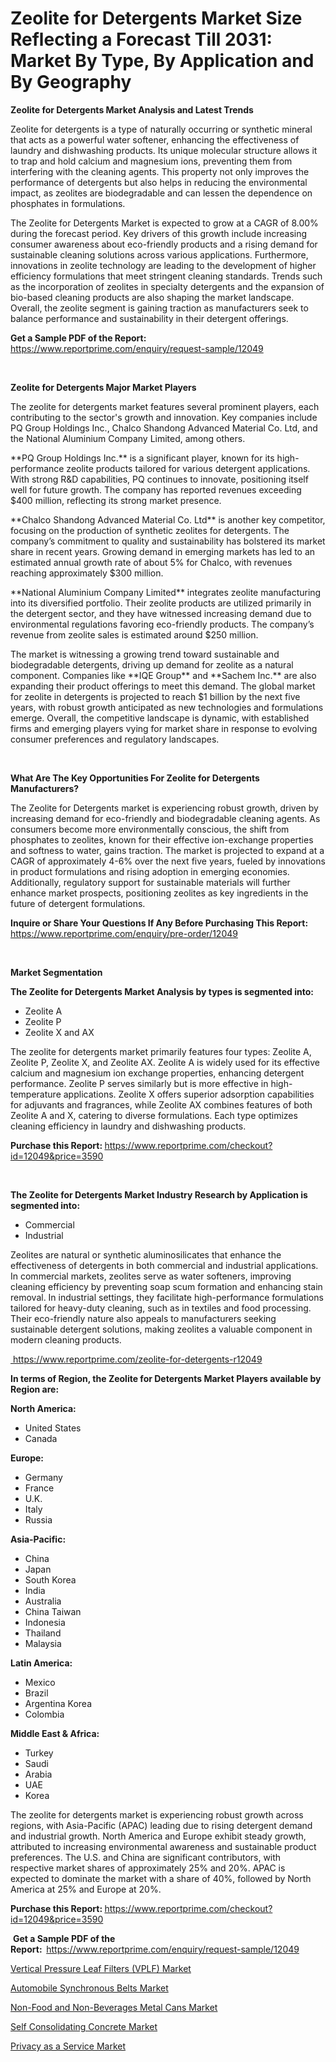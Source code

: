 <p><h1>Zeolite for Detergents Market Size Reflecting a Forecast Till 2031: Market By Type, By Application and By Geography</h1></p><p><strong>Zeolite for Detergents Market Analysis and Latest Trends</strong></p>
<p><p>Zeolite for detergents is a type of naturally occurring or synthetic mineral that acts as a powerful water softener, enhancing the effectiveness of laundry and dishwashing products. Its unique molecular structure allows it to trap and hold calcium and magnesium ions, preventing them from interfering with the cleaning agents. This property not only improves the performance of detergents but also helps in reducing the environmental impact, as zeolites are biodegradable and can lessen the dependence on phosphates in formulations.</p><p>The Zeolite for Detergents Market is expected to grow at a CAGR of 8.00% during the forecast period. Key drivers of this growth include increasing consumer awareness about eco-friendly products and a rising demand for sustainable cleaning solutions across various applications. Furthermore, innovations in zeolite technology are leading to the development of higher efficiency formulations that meet stringent cleaning standards. Trends such as the incorporation of zeolites in specialty detergents and the expansion of bio-based cleaning products are also shaping the market landscape. Overall, the zeolite segment is gaining traction as manufacturers seek to balance performance and sustainability in their detergent offerings.</p></p>
<p><strong>Get a Sample PDF of the Report:&nbsp;</strong> <a href="https://www.reportprime.com/enquiry/request-sample/12049">https://www.reportprime.com/enquiry/request-sample/12049</a></p>
<p>&nbsp;</p>
<p><strong>Zeolite for Detergents Major Market Players</strong></p>
<p><p>The zeolite for detergents market features several prominent players, each contributing to the sector's growth and innovation. Key companies include PQ Group Holdings Inc., Chalco Shandong Advanced Material Co. Ltd, and the National Aluminium Company Limited, among others.</p><p>**PQ Group Holdings Inc.** is a significant player, known for its high-performance zeolite products tailored for various detergent applications. With strong R&D capabilities, PQ continues to innovate, positioning itself well for future growth. The company has reported revenues exceeding $400 million, reflecting its strong market presence.</p><p>**Chalco Shandong Advanced Material Co. Ltd** is another key competitor, focusing on the production of synthetic zeolites for detergents. The company’s commitment to quality and sustainability has bolstered its market share in recent years. Growing demand in emerging markets has led to an estimated annual growth rate of about 5% for Chalco, with revenues reaching approximately $300 million.</p><p>**National Aluminium Company Limited** integrates zeolite manufacturing into its diversified portfolio. Their zeolite products are utilized primarily in the detergent sector, and they have witnessed increasing demand due to environmental regulations favoring eco-friendly products. The company’s revenue from zeolite sales is estimated around $250 million.</p><p>The market is witnessing a growing trend toward sustainable and biodegradable detergents, driving up demand for zeolite as a natural component. Companies like **IQE Group** and **Sachem Inc.** are also expanding their product offerings to meet this demand. The global market for zeolite in detergents is projected to reach $1 billion by the next five years, with robust growth anticipated as new technologies and formulations emerge. Overall, the competitive landscape is dynamic, with established firms and emerging players vying for market share in response to evolving consumer preferences and regulatory landscapes.</p></p>
<p>&nbsp;</p>
<p><strong>What Are The Key Opportunities For Zeolite for Detergents Manufacturers?</strong></p>
<p><p>The Zeolite for Detergents market is experiencing robust growth, driven by increasing demand for eco-friendly and biodegradable cleaning agents. As consumers become more environmentally conscious, the shift from phosphates to zeolites, known for their effective ion-exchange properties and softness to water, gains traction. The market is projected to expand at a CAGR of approximately 4-6% over the next five years, fueled by innovations in product formulations and rising adoption in emerging economies. Additionally, regulatory support for sustainable materials will further enhance market prospects, positioning zeolites as key ingredients in the future of detergent formulations.</p></p>
<p><strong>Inquire or Share Your Questions If Any Before Purchasing This Report:</strong> <a href="https://www.reportprime.com/enquiry/pre-order/12049">https://www.reportprime.com/enquiry/pre-order/12049</a></p>
<p>&nbsp;</p>
<p><strong>Market Segmentation</strong></p>
<p><strong>The Zeolite for Detergents Market Analysis by types is segmented into:</strong></p>
<p><ul><li>Zeolite A</li><li>Zeolite P</li><li>Zeolite X and AX</li></ul></p>
<p><p>The zeolite for detergents market primarily features four types: Zeolite A, Zeolite P, Zeolite X, and Zeolite AX. Zeolite A is widely used for its effective calcium and magnesium ion exchange properties, enhancing detergent performance. Zeolite P serves similarly but is more effective in high-temperature applications. Zeolite X offers superior adsorption capabilities for adjuvants and fragrances, while Zeolite AX combines features of both Zeolite A and X, catering to diverse formulations. Each type optimizes cleaning efficiency in laundry and dishwashing products.</p></p>
<p><strong>Purchase this Report:&nbsp;</strong><a href="https://www.reportprime.com/checkout?id=12049&price=3590">https://www.reportprime.com/checkout?id=12049&price=3590</a></p>
<p>&nbsp;</p>
<p><strong>The Zeolite for Detergents Market Industry Research by Application is segmented into:</strong></p>
<p><ul><li>Commercial</li><li>Industrial</li></ul></p>
<p><p>Zeolites are natural or synthetic aluminosilicates that enhance the effectiveness of detergents in both commercial and industrial applications. In commercial markets, zeolites serve as water softeners, improving cleaning efficiency by preventing soap scum formation and enhancing stain removal. In industrial settings, they facilitate high-performance formulations tailored for heavy-duty cleaning, such as in textiles and food processing. Their eco-friendly nature also appeals to manufacturers seeking sustainable detergent solutions, making zeolites a valuable component in modern cleaning products.</p></p>
<p><a href="https://www.reportprime.com/zeolite-for-detergents-r12049">&nbsp;https://www.reportprime.com/zeolite-for-detergents-r12049</a></p>
<p><strong>In terms of Region, the Zeolite for Detergents Market Players available by Region are:</strong></p>
<p>
    <p> <strong> North America: </strong>
        <ul>
            <li>United States</li>
            <li>Canada</li>
        </ul>
        </p> 
    <p> <strong> Europe: </strong>
        <ul>
            <li>Germany</li>
            <li>France</li>
            <li>U.K.</li>
            <li>Italy</li>
            <li>Russia</li>
        </ul>
        </p> 
    <p> <strong> Asia-Pacific: </strong>
        <ul>
            <li>China</li>
            <li>Japan</li>
            <li>South Korea</li>
            <li>India</li>
            <li>Australia</li>
            <li>China Taiwan</li>
            <li>Indonesia</li>
            <li>Thailand</li>
            <li>Malaysia</li>
        </ul>
        </p> 
    <p> <strong> Latin America: </strong>
        <ul>
            <li>Mexico</li>
            <li>Brazil</li>
            <li>Argentina Korea</li>
            <li>Colombia</li>
        </ul>
        </p> 
    <p> <strong> Middle East & Africa: </strong>
        <ul>
            <li>Turkey</li>
            <li>Saudi</li>
            <li>Arabia</li>
            <li>UAE</li>
            <li>Korea</li>
        </ul>
    </p>
    </p>
<p><p>The zeolite for detergents market is experiencing robust growth across regions, with Asia-Pacific (APAC) leading due to rising detergent demand and industrial growth. North America and Europe exhibit steady growth, attributed to increasing environmental awareness and sustainable product preferences. The U.S. and China are significant contributors, with respective market shares of approximately 25% and 20%. APAC is expected to dominate the market with a share of 40%, followed by North America at 25% and Europe at 20%.</p></p>
<p><strong>Purchase this Report: </strong><a href="https://www.reportprime.com/checkout?id=12049&price=3590">https://www.reportprime.com/checkout?id=12049&price=3590</a></p>
<p>&nbsp;<strong>Get a Sample PDF of the Report:&nbsp;&nbsp;</strong><a href="https://www.reportprime.com/enquiry/request-sample/12049">https://www.reportprime.com/enquiry/request-sample/12049</a></p>
<p><strong></strong></p>
<p><p><a href="https://issuu.com/reportprime-2/docs/vertical-pressure-leaf-filters-vplf_1a174bbc0d4d70">Vertical Pressure Leaf Filters (VPLF) Market</a></p><p><a href="https://issuu.com/reportprime-2/docs/automobile-synchronous-belts-market_3e389e598ddf0d">Automobile Synchronous Belts Market</a></p><p><a href="https://medium.com/@bethelokon998/the-global-market-overview-of-the-non-food-and-non-beverages-metal-cans-market-provides-a-unique-08219af4dc9b">Non-Food and Non-Beverages Metal Cans Market</a></p><p><a href="https://github.com/marloy8/Market-Research-Report-List-6/blob/main/self-consolidating-concrete-market.md">Self Consolidating Concrete Market</a></p><p><a href="https://www.linkedin.com/pulse/global-privacy-service-market-analysis-key-trends-future-projections-awl4e?trackingId=hR10xYoqTEGLAUp93nWoEQ%3D%3D">Privacy as a Service Market</a></p></p>